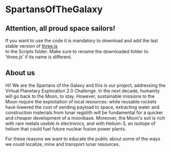 # SpartansOfTheGalaxy

## Attention, all proud space sailors!
If you want to use the code it is mandatory to download and add the last stable version of [three.js](https://github.com/mrdoob/three.js/archive/master.zip)<br/> 
to the Scripts folder. Make sure to rename the downloaded folder to 'three.js' if its name is different. <br/>

## About us
Hi! We are the Spartans of the Galaxy and this is our project, addressing the Virtual Planetary Exploration 2.0 Challenge. In the next decade, humanity will go back to the Moon, to stay. However, sustainable missions to the Moon require the exploitation of local resources: while reusable rockets have lowered the cost of sending payload to space, extracting water and construction materials from lunar regolith will be fundamental for a quicker and cheaper development of a moonbase. Moreover, the Moon's soil is rich with rare metals useble in electronics, and with Helium-3, an isotope of helium that could fuel future nuclear fusion power plants.<br/>

For these reasons we want to educate the public about some of the ways we could localize, mine and transport lunar resources.
